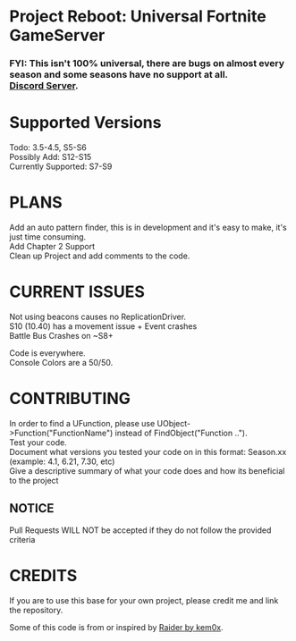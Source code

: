 # Project Reboot: Universal Fortnite GameServer
### FYI: This isn't 100% universal, there are bugs on almost every season and some seasons have no support at all.<br> <a href="https://discord.com/invite/42pXp7Wqtf">Discord Server</a>.

# Supported Versions
Todo: 3.5-4.5, S5-S6<br>
Possibly Add: S12-S15<br>
Currently Supported: S7-S9<br>

# PLANS

Add an auto pattern finder, this is in development and it's easy to make, it's just time consuming.<br>
Add Chapter 2 Support<br>
Clean up Project and add comments to the code.<br>
# CURRENT ISSUES

Not using beacons causes no ReplicationDriver.<br>
S10 (10.40) has a movement issue + Event crashes<br>
Battle Bus Crashes on ~S8+<br>

Code is everywhere.<br>
Console Colors are a 50/50.<br>

# CONTRIBUTING

In order to find a UFunction, please use UObject->Function("FunctionName") instead of FindObject("Function ..").<br>
Test your code.<br>
Document what versions you tested your code on in this format: Season.xx (example: 4.1, 6.21, 7.30, etc)<br>
Give a descriptive summary of what your code does and how its beneficial to the project<br>

## NOTICE
Pull Requests WILL NOT be accepted if they do not follow the provided criteria

# CREDITS

If you are to use this base for your own project, please credit me and link the repository.<br>

Some of this code is from or inspired by <a href="https://github.com/kem0x/raider3.5">Raider by kem0x</a>.
